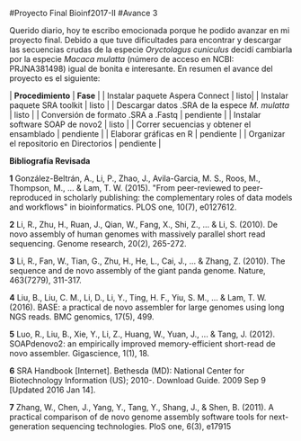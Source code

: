#Proyecto Final Bioinf2017-II
#Avance 3

Querido diario, hoy te escribo emocionada porque he podido avanzar en mi proyecto final. Debido a que tuve dificultades para encontrar y descargar las secuencias crudas de la especie *Oryctolagus cuniculus* decidí cambiarla por la especie *Macaca mulatta* (número de acceso en NCBI: PRJNA381498) igual de bonita e interesante. 
En resumen el avance del proyecto es el siguiente:

| **Procedimiento** | **Fase** |
| Instalar paquete Aspera Connect | listo|
| Instalar paquete SRA toolkit | listo |
| Descargar datos .SRA de la espece *M. mulatta* | listo | 
| Conversión de formato .SRA a .Fastq | pendiente |
| Instalar software SOAP de novo2 | listo |
| Correr secuencias y obtener el ensamblado | pendiente |
| Elaborar gráficas en R | pendiente |
| Organizar el repositorio en Directorios | pendiente |

**Bibliografía Revisada**

**1** González-Beltrán, A., Li, P., Zhao, J., Avila-Garcia, M. S., Roos, M., Thompson, M., ... & Lam, T. W. (2015). "From peer-reviewed to peer-reproduced in scholarly publishing: the complementary roles of data models and workflows" in bioinformatics. PLOS one, 10(7), e0127612.

**2** Li, R., Zhu, H., Ruan, J., Qian, W., Fang, X., Shi, Z., ... & Li, S. (2010). De novo assembly of human genomes with massively parallel short read sequencing. Genome research, 20(2), 265-272.

**3** Li, R., Fan, W., Tian, G., Zhu, H., He, L., Cai, J., ... & Zhang, Z. (2010). The sequence and de novo assembly of the giant panda genome. Nature, 463(7279), 311-317.

**4** Liu, B., Liu, C. M., Li, D., Li, Y., Ting, H. F., Yiu, S. M., ... & Lam, T. W. (2016). BASE: a practical de novo assembler for large genomes using long NGS reads. BMC genomics, 17(5), 499.

**5** Luo, R., Liu, B., Xie, Y., Li, Z., Huang, W., Yuan, J., ... & Tang, J. (2012). SOAPdenovo2: an empirically improved memory-efficient short-read de novo assembler. Gigascience, 1(1), 18.

**6** SRA Handbook [Internet]. Bethesda (MD): National Center for Biotechnology Information (US); 2010-. Download Guide. 2009 Sep 9 [Updated 2016 Jan 14].

**7** Zhang, W., Chen, J., Yang, Y., Tang, Y., Shang, J., & Shen, B. (2011). A practical comparison of de novo genome assembly software tools for next-generation sequencing technologies. PloS one, 6(3), e17915
